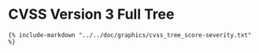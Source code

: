 # CVSS Version 3 Full Tree

```
{% include-markdown "../../doc/graphics/cvss_tree_score-severity.txt" %}
```
